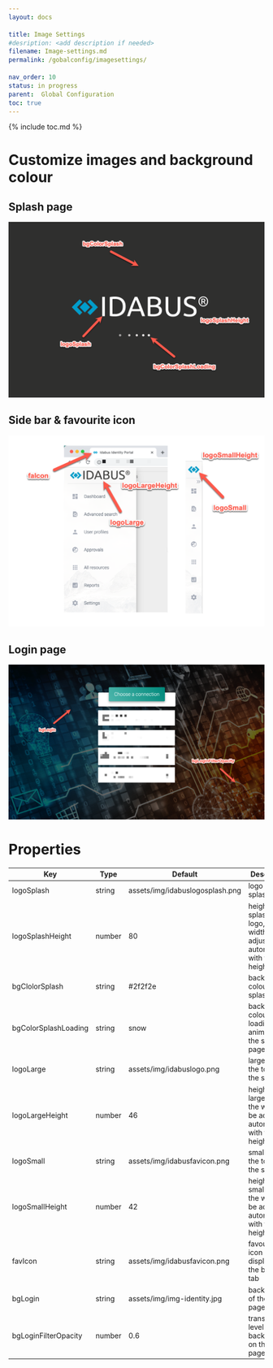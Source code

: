 ```yaml
---
layout: docs

title: Image Settings
#desription: <add description if needed>
filename: Image-settings.md
permalink: /gobalconfig/imagesettings/

nav_order: 10
status: in progress
parent:  Global Configuration
toc: true
---
```


{% include toc.md %}



# Customize images and background colour

## Splash page

![images_splash.png](/img/images_splash-dd3ade75-1c50-4b8a-94aa-ada0536f859e.png)

## Side bar & favourite icon

![images_sidebar.png](/img/images_sidebar-7fc4d8e1-bd45-4ccb-bd7c-b818264c9731.png)

## Login page

![images_login.png](/img/images_login-04dc52ac-5ba9-4e74-b218-698707242295.png)

# Properties

|Key|Type|Default|Description|
|--|--|--|--|
|logoSplash|string|assets/img/idabuslogosplash.png|logo on the splash page|
|logoSplashHeight|number|80|height of the splash page logo, the width will be adjusted automatically with the height|
|bgClolorSplash|string|#2f2f2e|background colour of the splash page|
|bgColorSplashLoading|string|snow|background colour of the loading animation on the splash page|
|logoLarge|string|assets/img/idabuslogo.png|large logo on the top of the side bar|
|logoLargeHeight|number|46|height of the large logo, the width will be adjusted automatically with the height|
|logoSmall|string|assets/img/idabusfavicon.png|small logo on the top of the side bar|
|logoSmallHeight|number|42|height of the small logo, the width will be adjusted automatically with the height|
|favIcon|string|assets/img/idabusfavicon.png|favourite icon displayed on the browser tab|
|bgLogin|string|assets/img/img-identity.jpg|background of the login page|
|bgLoginFilterOpacity|number|0.6|transparent level of the background on the login page|
